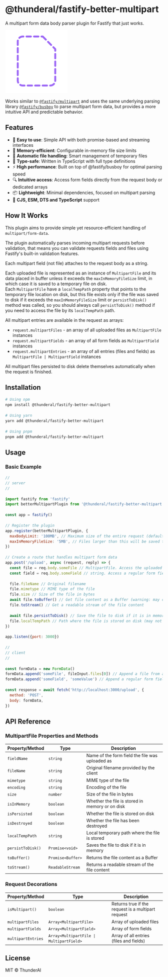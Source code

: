# @thunderal/fastify-better-multipart

A multipart form data body parser plugin for Fastify that just works.

![](./logo.svg)

Works similar to [`@fastify/multipart`](https://github.com/fastify/fastify-multipart) and uses the same underlying
parsing library [`@fastify/busboy`](https://github.com/fastify/busboy) to parse multipart form data,
but provides a more intuitive API and predictable behavior.

## Features

- 🚀 **Easy to use**: Simple API with both promise-based and streaming interfaces
- 🔄 **Memory-efficient**: Configurable in-memory file size limits
- 📁 **Automatic file handling**: Smart management of temporary files
- 🧠 **Type-safe**: Written in TypeScript with full type definitions
- ⚡ **High performance**: Built on top of @fastify/busboy for optimal parsing speed
- 🔍 **Intuitive access**: Access form fields directly from the request body or dedicated arrays
- 📦 **Lightweight**: Minimal dependencies, focused on multipart parsing
- 🔧 **CJS, ESM, DTS and TypeScript** support

## How It Works

This plugin aims to provide simple yet resource-efficient handling of `multipart/form-data`.

The plugin automatically parses incoming multipart requests before validation, that means you can
validate requests fields and files using Fastify's built-in validation features.

Each multipart field (not file) attaches to the request body as a string.

Each uploaded file is represented as an instance of `MultipartFile` and its data placed in buffer unless
it exceeds the `maxInMemoryFileSize` limit, in which case it is saved to a temporary file on disk.  
Each `MultipartFile` have a `localTempPath` property that points to the temporary file location on disk,
but this file exists only if the file was saved to disk if it exceeds the `maxInMemoryFileSize` limit
or `persistToDisk()` method was called, so you should always call `persistToDisk()` method if you need to
access the file by its `localTempPath` path.

All multipart entries are available in the request as arrays:

- `request.multipartFiles` - an array of all uploaded files as `MultipartFile` instances
- `request.multipartFields` - an array of all form fields as `MultipartField` instances
- `request.multipartEntries` - an array of all entries (files and fields) as `MultipartFile | MultipartField` instances

All multipart files persisted to disk delete themselves automatically when the request is finished.

## Installation

```bash
# Using npm
npm install @thunderal/fastify-better-multipart

# Using yarn
yarn add @thunderal/fastify-better-multipart

# Using pnpm
pnpm add @thunderal/fastify-better-multipart
```

## Usage

### Basic Example

```js
//
// server
//

import fastify from 'fastify'
import betterMultipartPlugin from '@thunderal/fastify-better-multipart'

const app = fastify()

// Register the plugin
app.register(betterMultipartPlugin, {
  maxBodyLimit: '100MB', // Maximum size of the entire request (default: 100MB)
  maxInMemoryFileSize: '5MB', // Files larger than this will be saved to disk (default: 5MB)
})

// Create a route that handles multipart form data
app.post('/upload', async (request, reply) => {
  const file = req.body.someFile // MultipartFile. Access the uploaded file
  const field = req.body.someField // string. Access a regular form field

  file.fileName // Original filename
  file.mimetype // MIME type of the file
  file.size // Size of the file in bytes
  await file.toBuffer() // Get file content as a Buffer (warning: may cause OOM if file is large)
  file.toStream() // Get a readable stream of the file content

  await file.persistToDisk() // Save the file to disk if it is in memory
  file.localTempPath // Path where the file is stored on disk (may not exist if `persistToDisk` was not called)
})

app.listen({port: 3000})

//
// client
//

const formData = new FormData()
formData.append('someFile', fileInput.files[0]) // Append a file from an input element
formData.append('someField', 'someValue') // Append a regular form field

const response = await fetch('http://localhost:3000/upload', {
  method: 'POST',
  body: formData,
})
```

## API Reference

### MultipartFile Properties and Methods

| Property/Method   | Type              | Description                                     |
|-------------------|-------------------|-------------------------------------------------|
| `fieldName`       | `string`          | Name of the form field the file was uploaded as |
| `fileName`        | `string`          | Original filename provided by the client        |
| `mimetype`        | `string`          | MIME type of the file                           |
| `encoding`        | `string`          | Encoding of the file                            |
| `size`            | `number`          | Size of the file in bytes                       |
| `isInMemory`      | `boolean`         | Whether the file is stored in memory or on disk |
| `isPersisted`     | `boolean`         | Whether the file is stored on disk              |
| `isDestroyed`     | `boolean`         | Whether the file has been destroyed             |
| `localTempPath`   | `string`          | Local temporary path where the file is stored   |
| `persistToDisk()` | `Promise<void>`   | Saves the file to disk if it is in memory       |
| `toBuffer()`      | `Promise<Buffer>` | Returns the file content as a Buffer            |
| `toStream()`      | `ReadableStream`  | Returns a readable stream of the file content   |

### Request Decorations

| Property/Method    | Type                                     | Description                                        |
|--------------------|------------------------------------------|----------------------------------------------------|
| `isMultipart()`    | `boolean`                                | Returns true if the request is a multipart request |
| `multipartFiles`   | `Array<MultipartFile>`                   | Array of uploaded files                            |
| `multipartFields`  | `Array<MultipartField>`                  | Array of form fields                               |
| `multipartEntries` | `Array<MultipartFile \| MultipartField>` | Array of all entries (files and fields)            |

## License

MIT © ThunderAl
